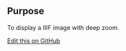 ## Purpose

To display a IIIF image with deep zoom.

[Edit this on GitHub](https://github.com/wellcometrust/wellcomecollection.org/edit/master/common/views/components/IIIFImagePreview/README.md)
